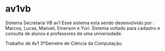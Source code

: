 # av1vb
Sistema Secretaria VB av1
Esse sistema esta sendo desenvolvido por : Marcos, Lucas, Manoel, Emerson e Yuri.
Sistema voltado para cadastro e consulta de alunos e professores de uma universidade. 

Trabalho de Av1 3ºSemetre de Ciência da Computação.
